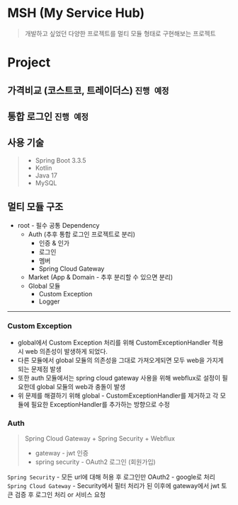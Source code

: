 # MSH (My Service Hub)
> 개발하고 싶었던 다양한 프로젝트를 멀티 모듈 형태로 구현해보는 프로젝트

# Project
## 가격비교 (코스트코, 트레이더스) `진행 예정`
## 통합 로그인 `진행 예정`

## 사용 기술
> - Spring Boot 3.3.5
> - Kotlin
> - Java 17
> - MySQL

## 멀티 모듈 구조
- root - 필수 공통 Dependency
    - Auth (추후 통합 로그인 프로젝트로 분리)
        - 인증 & 인가
        - 로그인
        - 멤버
        - Spring Cloud Gateway
    - Market (App & Domain - 추후 분리할 수 있으면 분리)
    - Global 모듈
        - Custom Exception
        - Logger

---

### Custom Exception
- global에서 Custom Exception 처리를 위해 CustomExceptionHandler 적용 시 web 의존성이 발생하게 되었다.
- 다른 모듈에서 global 모듈의 의존성을 그대로 가져오게되면 모두 web을 가지게 되는 문제점 발생
- 또한 auth 모듈에서는 spring cloud gateway 사용을 위해 webflux로 설정이 필요한데 global 모듈의 web과 충돌이 발생
- 위 문제를 해결하기 위해 global - CustomExceptionHandler를 제거하고 각 모듈에 필요한 ExceptionHandler를 추가하는 방향으로 수정

### Auth
> Spring Cloud Gateway + Spring Security + Webflux
> - gateway - jwt 인증
> - spring security - OAuth2 로그인 (회원가입)
 
`Spring Security` - 모든 url에 대해 허용 후 로그인만 OAuth2 - google로 처리  
`Spring Cloud Gateway` - Security에서 필터 처리가 된 이후에 gateway에서 jwt 토큰 검증 후 로그인 처리 or 서비스 요청
 